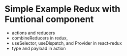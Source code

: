 # Simple Example Redux with Funtional component

- actions and reducers
- combineReducers in redux, 
- useSelector, useDispatch, and Provider in react-redux
- type and payload in action
